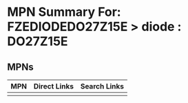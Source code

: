 



# MPN Summary For: FZEDIODEDO27Z15E > diode : DO27Z15E

## MPNs
  

|MPN|Direct Links|Search Links|
| :--- | :--- | :--- |
||||
